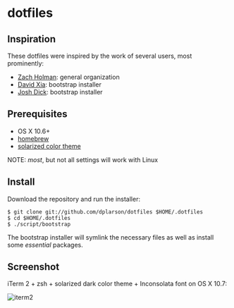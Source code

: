 # dotfiles

## Inspiration
These dotfiles were inspired by the work of several users, most prominently:
* [Zach Holman](https://github.com/holman/dotfiles): general organization
* [David Xia](https://github.com/davidxia/bootstrap_dotfiles/): bootstrap installer
* [Josh Dick](https://github.com/joshdick/dotfiles): bootstrap installer


## Prerequisites
* OS X 10.6+
* [homebrew](https://github.com/mxcl/homebrew)
* [solarized color theme](https://github.com/altercation/solarized)

NOTE: *most*, but not all settings will work with Linux


## Install
Download the repository and run the installer:

```shell
$ git clone git://github.com/dplarson/dotfiles $HOME/.dotfiles
$ cd $HOME/.dotfiles
$ ./script/bootstrap
```

The bootstrap installer will symlink the necessary files as well as install some *essential* packages.


## Screenshot
iTerm 2 + zsh + solarized dark color theme + Inconsolata font on OS X 10.7:

![iterm2](https://raw.github.com/dplarson/dotfiles/master/zsh_iterm2_git_demo.png)
